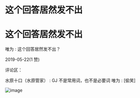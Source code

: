 # 这个回答居然发不出

# 这个回答居然发不出

唯为 : 这个回答居然发不出？

2019-05-22(1 赞)

评论区：

水原十口（水原管家） : GJ 不是常用词，也不是必要词 唯为 : [偷笑]

![image](img/Image_158.png)